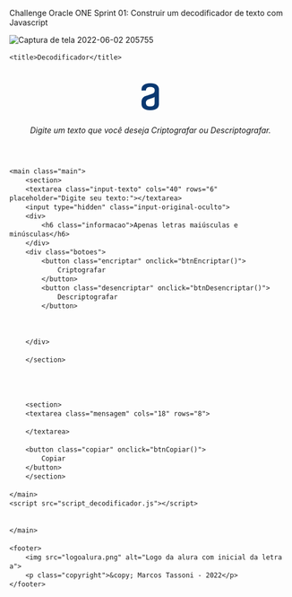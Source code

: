 Challenge Oracle ONE Sprint 01:
Construir um decodificador de texto com Javascript

![Captura de tela 2022-06-02 205755](https://user-images.githubusercontent.com/106345689/171759302-01b699ff-af56-45e5-b900-bd5238bf5637.png)
<!DOCTYPE html>
<html lang="pt-br">
<head>
	<meta charset="UTF-8">
	<meta http-equiv="X-UA-Compatible" content="IE=edge">
	<link rel="stylesheet" href="style_decodificador.css">
	<script type="text/javascript" src="botão_copia.js"></script>

	<title>Decodificador</title>
</head>
<body>
	<header>		
		<h1><img src="logoalura.png" alt="Logo da alura com inicial da letra a"></h1>
		<h6 class="descricao">Digite um texto que você deseja Criptografar ou Descriptografar.</h6>
	</header>

	<main class="main">
		<section>
        <textarea class="input-texto" cols="40" rows="6" placeholder="Digite seu texto:"></textarea>
        <input type="hidden" class="input-original-oculto">
        <div>
            <h6 class="informacao">Apenas letras maiúsculas e minúsculas</h6>
        </div>
        <div class="botoes">
            <button class="encriptar" onclick="btnEncriptar()">
                Criptografar   
            </button>
            <button class="desencriptar" onclick="btnDesencriptar()">
                Descriptografar
            </button>
            
           

        </div>

        </section>
       
        		
        	

        <section>
        <textarea class="mensagem" cols="18" rows="8">
			
        </textarea>
        
        <button class="copiar" onclick="btnCopiar()">
        	Copiar
        </button>
        </section>
        
    </main>
    <script src="script_decodificador.js"></script>

		
	</main>

	<footer>
		<img src="logoalura.png" alt="Logo da alura com inicial da letra a">
		<p class="copyright">&copy; Marcos Tassoni - 2022</p>
	</footer>
</body>
</html>
